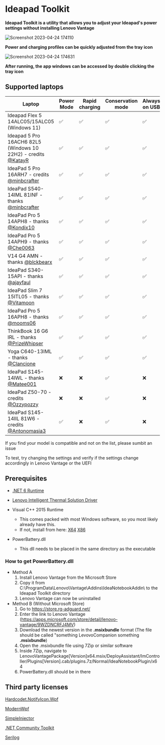 # Ideapad Toolkit

**Ideapad Toolkit is a utility that allows you to adjust your Ideapad's power settings without installing Lenovo Vantage**

![Screenshot 2023-04-24 174110](https://user-images.githubusercontent.com/62750643/234048210-32a98b8a-7e24-4ba3-8990-a25ecdd8a2f9.png)

**Power and charging profiles can be quickly adjusted from the tray icon**

![Screenshot 2023-04-24 174631](https://user-images.githubusercontent.com/62750643/234049214-1324dc57-b3fd-4f8f-9fb0-8a419e2e9d32.png)

**After running, the app windows can be accessed by double clicking the tray icon**
## Supported laptops
| Laptop | Power Mode | Rapid charging | Conservation mode | Always on USB |
| --- | --- | --- | --- | --- |
| Ideapad Flex 5 14ALC05/15ALC05 (Windows 11) | ✅ | ✅ | ✅ | ✅ |
| Ideapad 5 Pro 16ACH6 82L5 (Windows 10 22H2) - credits [@KatayR](https://github.com/KatayR) | ✅ | ✅ | ✅ | ✅ |
| IdeaPad 5 Pro 16ARH7 - credits [@minbcrafter](https://github.com/minbcrafter) | ✅ | ✅ | ✅ | ✅ |
| IdeaPad S540-14IML 81INF - thanks [@minbcrafter](https://github.com/minbcrafter) | ✅ | ✅ | ✅ | ✅ |
| IdeaPad Pro 5 14APH8 - thanks [@Kondix10](https://github.com/Kondix10) | ✅ | ✅ | ✅ | ✅ |
| IdeaPad Pro 5 14APH9 - thanks [@Che0063](https://github.com/Che0063) | ✅ | ✅ | ✅ | ✅ |
| V14 G4 AMN - thanks [@blckbearx](https://github.com/blckbearx) | ✅ | ✅ | ✅ | ✅ |
| IdeaPad S340-15API - thanks [@ajayfaul](https://github.com/ajayfaul) | ✅ | ✅ | ✅ | ✅ |
| IdeaPad Slim 7 15ITL05 - thanks [@Vitamoon](https://github.com/Vitamoon) | ✅ | ✅ | ✅ | ✅ |
| IdeaPad Pro 5 16APH8 - thanks [@mooms06](https://github.com/mooms06) | ✅ | ✅ | ✅ | ✅ |
| ThinkBook 16 G6 IRL - thanks [@PrizeWhipser](https://github.com/PrizeWhipser) | ✅ | ✅ | ✅ | ✅ |
| Yoga C640-13IML - thanks [@Clancione](https://github.com/Clancione) | ✅ | ✅ | ✅ | ✅ |
| IdeaPad S145-14IWL - thanks [@Matee001](https://github.com/Matee001) |  ❌ | ❌ | ✅ | ❌ |
| IdeaPad Z50-70 - credits [@Ozzypozzy](https://github.com/Ozzypozzy) | ❌ | ❌ | ✅ | ❌ |
| IdeaPad S145-14IIL 81W6 - credits [@Antonomasia3](https://github.com/Antonomasia3) | ✅ | ❌ | ✅ | ❌ |

If you find your model is compatible and not on the list, please sumbit an issue

To test, try changing the settings and verify if the settings change accordingly in Lenovo Vantage or the UEFI

## Prerequisites
- [.NET 6 Runtime](https://dotnet.microsoft.com/en-us/download/dotnet/thank-you/runtime-6.0.9-windows-x64-installer)

- [Lenovo Intelligent Thermal Solution Driver](https://www.google.com/search?q=lenovo+<YOUR+MODEL>+intelligent+thermal+solution+driver+download)

- Visual C++ 2015 Runtime
  - This comes packed with most Windows software, so you most likely already have this.
  - If not, install from here: [X64](https://aka.ms/vs/17/release/vc_redist.x64.exe) [X86](https://aka.ms/vs/17/release/vc_redist.x86.exe)

- PowerBattery.dll
  - This dll needs to be placed in the same directory as the executable
  
### How to get PowerBattery.dll
- Method A
  1. Install Lenovo Vantage from the Microsoft Store
  2. Copy it from C:\ProgramData\Lenovo\Vantage\Addins\IdeaNotebookAddin\ to the Ideapad Toolkit directory
  3. Lenovo Vantage can now be uninstalled
- Method B (Without Microsoft Store)
  1.  Go to https://store.rg-adguard.net/
  2.  Enter the link to Lenovo Vantage (https://apps.microsoft.com/store/detail/lenovo-vantage/9WZDNCRFJ4MV)
  3.  Download the newest version in the **.msixbundle** format (The file should be called "something LevovoCompanion something **.msixbundle**)
  4.  Open the .msixbundle file using 7Zip or similar software
  5.  Inside 7Zip, navigate to LenovoVantagePackage\[Version\]x64.msix/DeployAssistant/ImController/Plugins\[Version\].cab/plugins.7z/Normal/IdeaNotebookPlugin/x64
  6.  PowerBattery.dll should be in there


 ## Third party licenses
 [Hardcodet.NotifyIcon.Wpf](https://github.com/hardcodet/wpf-notifyicon/blob/develop/LICENSE)
 
 [ModernWpf](https://github.com/Kinnara/ModernWpf/blob/master/LICENSE)
 
 [SimpleInjector](https://github.com/simpleinjector/SimpleInjector/blob/master/LICENSE)
 
 [.NET Community Toolkit](https://github.com/CommunityToolkit/dotnet/blob/main/License.md)
 
 [Serilog](https://github.com/serilog/serilog/blob/dev/LICENSE)

